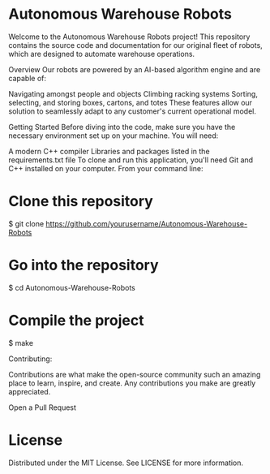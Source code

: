 # Autonomous Warehouse Robots
Welcome to the Autonomous Warehouse Robots project! This repository contains the source code and documentation for our original fleet of robots, which are designed to automate warehouse operations.

Overview
Our robots are powered by an AI-based algorithm engine and are capable of:

Navigating amongst people and objects
Climbing racking systems
Sorting, selecting, and storing boxes, cartons, and totes
These features allow our solution to seamlessly adapt to any customer's current operational model.

Getting Started
Before diving into the code, make sure you have the necessary environment set up on your machine. You will need:

A modern C++ compiler
Libraries and packages listed in the requirements.txt file
To clone and run this application, you'll need Git and C++ installed on your computer. From your command line:

# Clone this repository
$ git clone https://github.com/yourusername/Autonomous-Warehouse-Robots

# Go into the repository
$ cd Autonomous-Warehouse-Robots

# Compile the project
$ make

Contributing:

Contributions are what make the open-source community such an amazing place to learn, inspire, and create. Any contributions you make are greatly appreciated.

Open a Pull Request

# License
Distributed under the MIT License. See LICENSE for more information.
